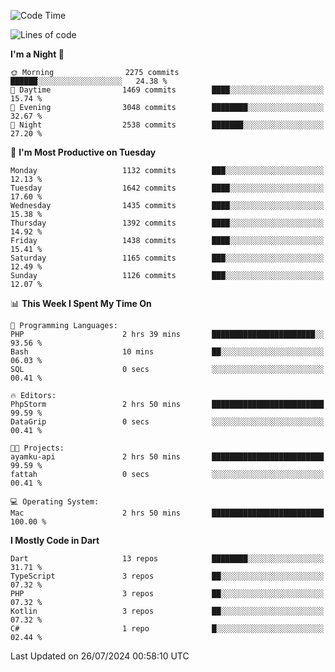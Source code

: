 <!--START_SECTION:waka-->
![Code Time](http://img.shields.io/badge/Code%20Time-615%20hrs%2013%20mins-blue)

![Lines of code](https://img.shields.io/badge/From%20Hello%20World%20I%27ve%20Written-3.0%20million%20lines%20of%20code-blue)

**I'm a Night 🦉** 

```text
🌞 Morning                2275 commits        ██████░░░░░░░░░░░░░░░░░░░   24.38 % 
🌆 Daytime                1469 commits        ████░░░░░░░░░░░░░░░░░░░░░   15.74 % 
🌃 Evening                3048 commits        ████████░░░░░░░░░░░░░░░░░   32.67 % 
🌙 Night                  2538 commits        ███████░░░░░░░░░░░░░░░░░░   27.20 % 
```
📅 **I'm Most Productive on Tuesday** 

```text
Monday                   1132 commits        ███░░░░░░░░░░░░░░░░░░░░░░   12.13 % 
Tuesday                  1642 commits        ████░░░░░░░░░░░░░░░░░░░░░   17.60 % 
Wednesday                1435 commits        ████░░░░░░░░░░░░░░░░░░░░░   15.38 % 
Thursday                 1392 commits        ████░░░░░░░░░░░░░░░░░░░░░   14.92 % 
Friday                   1438 commits        ████░░░░░░░░░░░░░░░░░░░░░   15.41 % 
Saturday                 1165 commits        ███░░░░░░░░░░░░░░░░░░░░░░   12.49 % 
Sunday                   1126 commits        ███░░░░░░░░░░░░░░░░░░░░░░   12.07 % 
```


📊 **This Week I Spent My Time On** 

```text
💬 Programming Languages: 
PHP                      2 hrs 39 mins       ███████████████████████░░   93.56 % 
Bash                     10 mins             ██░░░░░░░░░░░░░░░░░░░░░░░   06.03 % 
SQL                      0 secs              ░░░░░░░░░░░░░░░░░░░░░░░░░   00.41 % 

🔥 Editors: 
PhpStorm                 2 hrs 50 mins       █████████████████████████   99.59 % 
DataGrip                 0 secs              ░░░░░░░░░░░░░░░░░░░░░░░░░   00.41 % 

🐱‍💻 Projects: 
ayamku-api               2 hrs 50 mins       █████████████████████████   99.59 % 
fattah                   0 secs              ░░░░░░░░░░░░░░░░░░░░░░░░░   00.41 % 

💻 Operating System: 
Mac                      2 hrs 50 mins       █████████████████████████   100.00 % 
```

**I Mostly Code in Dart** 

```text
Dart                     13 repos            ████████░░░░░░░░░░░░░░░░░   31.71 % 
TypeScript               3 repos             ██░░░░░░░░░░░░░░░░░░░░░░░   07.32 % 
PHP                      3 repos             ██░░░░░░░░░░░░░░░░░░░░░░░   07.32 % 
Kotlin                   3 repos             ██░░░░░░░░░░░░░░░░░░░░░░░   07.32 % 
C#                       1 repo              █░░░░░░░░░░░░░░░░░░░░░░░░   02.44 % 
```




 Last Updated on 26/07/2024 00:58:10 UTC
<!--END_SECTION:waka-->
